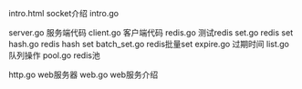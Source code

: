 intro.html  socket介绍
intro.go

server.go 服务端代码
client.go 客户端代码
redis.go  测试redis
set.go    redis set
hash.go   redis hash set
batch_set.go redis批量set
expire.go  过期时间
list.go    队列操作
pool.go    redis池


http.go   web服务器
web.go    web服务介绍